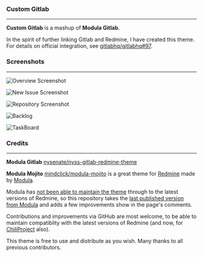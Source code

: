 ### Custom Gitlab
------------------------

**Custom Gitlab** is a mashup of **Modula Gitlab**.

In the spirit of further linking Gitlab and Redmine, I have created this theme.  For details on official integration, see [gitlabhq/gitlabhq#97](https://github.com/gitlabhq/gitlabhq/issues/97).

### Screenshots
------------------------

![Overview Screenshot](https://raw.github.com/unicornio8/nyss-gitlab-redmine-theme/master/screenshots/Screenshot-Overview.png
 "Overview")

![New Issue Screenshot](https://raw.github.com/unicornio8/nyss-gitlab-redmine-theme/master/screenshots/Screenshot-New_Issue.png
 "New Issue")

![Repository Screenshot](https://raw.github.com/unicornio8/nyss-gitlab-redmine-theme/master/screenshots/Screenshot-Repository.png
 "Repository")

![Backlog](https://raw.github.com/unicornio8/nyss-gitlab-redmine-theme/master/screenshots/Screenshot-BackLogs.png
 "Repository")

![TaskBoard](https://raw.github.com/unicornio8/nyss-gitlab-redmine-theme/master/screenshots/Screenshot-TaskBoard.png
 "Repository")

### Credits
-------------------------
**Modula Gitlab** [nysenate/nyss-gitlab-redmine-theme](https://github.com/nysenate/nyss-gitlab-redmine-theme) 

**Modula Mojito** [mindclick/modula-mojito](http://github.com/mindclick/modula-mojito) is a great theme for [Redmine](http://www.redmine.org) made by [Modula](http://www.modula.fi).

Modula has [not been able to maintain the theme](http://www.modula.fi/2011/something-obsolete-and-something-new/) through to the latest versions of Redmine, so this repository takes the [last published version from Modula](http://www.modula.fi/2009/redmine-theme-modula-mojito/) and adds a few improvements show in the page's comments.

Contributions and improvements via GitHub are most welcome, to be able to maintain compatiblity with the latest versions of Redmine (and now, for [ChiliProject](https://www.chiliproject.org) also).

This theme is free to use and distribute as you wish.  Many thanks to all previous contributors.

